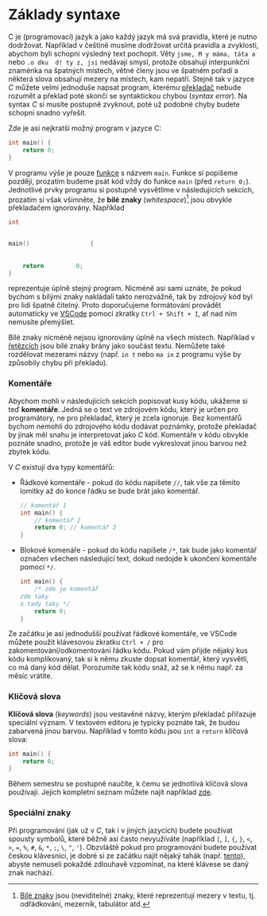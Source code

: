 # Základy syntaxe
C je (programovací) jazyk a jako každý jazyk má svá pravidla, které je nutno dodržovat.
Například v češtině musíme dodržovat určitá pravidla a zvyklosti, abychom byli schopni výsledný
text pochopit. Věty `jsme, M y máma, táta a` nebo `.o dku  d! ty z, jsi` nedávají smysl,
protože obsahují interpunkční znaménka na špatných místech, větné členy jsou ve špatném pořadí
a některá slova obsahují mezery na místech, kam nepatří. Stejně tak v jazyce *C* můžete velmi jednoduše
napsat program, kterému [překladač](../prostredi/preklad_programu.md) nebude rozumět a překlad poté skončí se
syntaktickou chybou (*syntax error*). Na syntax *C* si musíte postupně zvyknout, poté už podobné chyby
budete schopni snadno vyřešit.

Zde je asi nejkratší možný program v jazyce C:
```c
int main() {
    return 0;
}
```

V programu výše je pouze [funkce](funkce/funkce.md) s názvem `main`. Funkce si popíšeme později, prozatím
budeme psát kód vždy do funkce `main` (před `return 0;`). Jednotlivé prvky programu si postupně vysvětlíme
v následujících sekcích, prozatím si však všimněte, že **bílé znaky** (*whitespace*)[^1] jsou obvykle
překladačem ignorovány. Například
```c
int 


main()                 {
    
    
    return         0;
}

```
reprezentuje úplně stejný program. Nicméně asi sami uznáte, že pokud bychom s bílými znaky nakládali
takto nerozvážně, tak by zdrojový kód byl pro lidi špatně čitelný. Proto doporučujeme formátování provádět
automaticky ve [VSCode](../prostredi/editor.md) pomocí zkratky `Ctrl + Shift + I`, ať nad ním nemusíte přemýšlet.

Bílé znaky nicméně nejsou ignorovány úplně na všech místech. Například v [řetězcích](text/retezce.md)
jsou bílé znaky brány jako součást textu. Nemůžete také rozdělovat mezerami názvy (např. `in t` nebo
`ma in` z programu výše by způsobily chybu při překladu).

### Komentáře
Abychom mohli v následujících sekcích popisovat kusy kódu, ukážeme si teď **komentáře**. Jedná se
o text ve zdrojovém kódu, který je určen pro programátory, ne pro překladač, který je zcela ignoruje.
Bez komentářů bychom nemohli do zdrojového kódu dodávat poznámky, protože překladač by jinak měl snahu
je interpretovat jako *C* kód. Komentáře v kódu obvykle poznáte snadno, protože je váš editor bude vykreslovat
jinou barvou než zbytek kódu.

V *C* existují dva typy komentářů:
- Řádkové komentáře - pokud do kódu napíšete `//`, tak vše za těmito lomítky až do konce řádku se 
bude brát jako komentář.
    ```c
    // komentář 1
    int main() {
        // komentář 2
        return 0; // komentář 3
    }
    ```
- Blokové komenáře - pokud do kódu napíšete `/*`, tak bude jako komentář označen všechen následující
text, dokud nedojde k ukončení komentáře pomocí `*/`.
    ```c
    int main() {
        /* zde je komentář
  zde taky
  a tady taky */
        return 0;
    }
    ```

Ze začátku je asi jednodušší používat řádkové komentáře, ve VSCode můžete použít klávesovou zkratku
`Ctrl + /` pro zakomentování/odkomentování řádku kódu. Pokud vám přijde nějaký kus kódu komplikovaný,
tak si k němu zkuste dopsat komentář, který vysvětlí, co má daný kód dělat. Porozumíte tak kódu snáž,
až se k němu např. za měsíc vrátíte.

### Klíčová slova
**Klíčová slova** (*keywords*) jsou vestavěné názvy, kterým překladač přiřazuje speciální
význam. V textovém editoru je typicky poznáte tak, že budou zabarvená jinou barvou. Například v
tomto kódu jsou `int` a `return` klíčová slova:
```c
int main() {
    return 0;
}
```

Během semestru se postupně naučíte, k čemu se jednotlivá klíčová slova používají. Jejich kompletní
seznam můžete najít například [zde](https://www.programiz.com/c-programming/list-all-keywords-c-language).

### Speciální znaky
Při programování (jak už v *C*, tak i v jiných jazycích) budete používat spousty symbolů, které běžně
asi často nevyužíváte (například `[`, `]`, `{`, `}`, `<`, `>`, `=`, `%`, `#`, `&`, `*`, `;`, `\`,
`"`, `'`). Obzvláště pokud pro programování budete používat českou klávesnici, je dobré si ze začátku
najít nějaký tahák (např. [tento](https://github.com/geordi/upr-course/blob/master/assets/cheatsheets/keyboard-cs.pdf)),
abyste nemuseli pokaždé zdlouhavě vzpomínat, na které klávese se daný znak nachází. 

[^1]: [Bílé znaky](https://cs.wikipedia.org/wiki/B%C3%ADl%C3%BD_znak) jsou (neviditelné) znaky,
které reprezentují mezery v textu, tj. odřádkování, mezerník, tabulátor atd.
